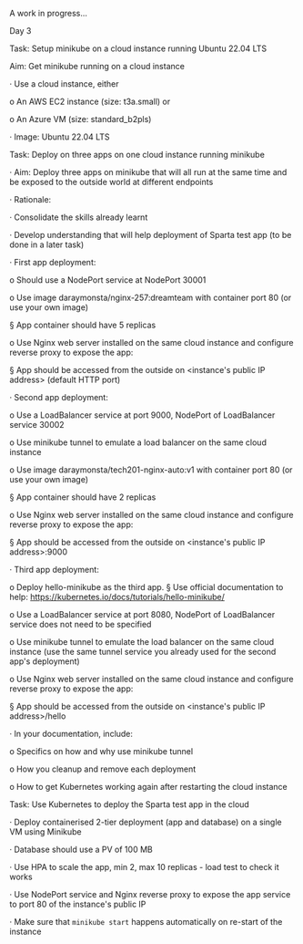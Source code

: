 A work in progress...


Day 3


Task: Setup minikube on a cloud instance running Ubuntu 22.04 LTS

Aim: Get minikube running on a cloud instance

· Use a cloud instance, either

o An AWS EC2 instance (size: t3a.small) or

o An Azure VM (size: standard_b2pls)

· Image: Ubuntu 22.04 LTS


Task: Deploy on three apps on one cloud instance running minikube

· Aim: Deploy three apps on minikube that will all run at the same time and be exposed to the outside world at different endpoints

· Rationale:

· Consolidate the skills already learnt

· Develop understanding that will help deployment of Sparta test app (to be done in a later task)

· First app deployment:

o Should use a NodePort service at NodePort 30001

o Use image daraymonsta/nginx-257:dreamteam with container port 80 (or use your own image)

§ App container should have 5 replicas

o Use Nginx web server installed on the same cloud instance and configure reverse proxy to expose the app:

§ App should be accessed from the outside on <instance's public IP address> (default HTTP port)

· Second app deployment:

o Use a LoadBalancer service at port 9000, NodePort of LoadBalancer service 30002

o Use minikube tunnel to emulate a load balancer on the same cloud instance

o Use image daraymonsta/tech201-nginx-auto:v1 with container port 80 (or use your own image)

§ App container should have 2 replicas

o Use Nginx web server installed on the same cloud instance and configure reverse proxy to expose the app:

§ App should be accessed from the outside on <instance's public IP address>:9000

· Third app deployment:

o Deploy hello-minikube as the third app. § Use official documentation to help: https://kubernetes.io/docs/tutorials/hello-minikube/

o Use a LoadBalancer service at port 8080, NodePort of LoadBalancer service does not need to be specified

o Use minikube tunnel to emulate the load balancer on the same cloud instance (use the same tunnel service you already used for the second app's deployment)

o Use Nginx web server installed on the same cloud instance and configure reverse proxy to expose the app:

§ App should be accessed from the outside on <instance's public IP address>/hello

· In your documentation, include:

o Specifics on how and why use minikube tunnel

o How you cleanup and remove each deployment

o How to get Kubernetes working again after restarting the cloud instance


Task: Use Kubernetes to deploy the Sparta test app in the cloud

· Deploy containerised 2-tier deployment (app and database) on a single VM using Minikube

· Database should use a PV of 100 MB

· Use HPA to scale the app, min 2, max 10 replicas - load test to check it works

· Use NodePort service and Nginx reverse proxy to expose the app service to port 80 of the instance's public IP

· Make sure that `minikube start` happens automatically on re-start of the instance